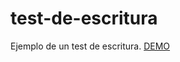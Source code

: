 # test-de-escritura
Ejemplo de un test de escritura.
<a href="http://localhost/Blog/test/index.html">DEMO</a>
